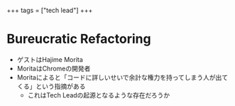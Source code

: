 +++
tags = ["tech lead"]
+++
# Bureucratic Refactoring

- ゲストはHajime Morita
- MoritaはChromeの開発者
- Moritaによると「コードに詳しいせいで余計な権力を持ってしまう人が出てくる」という指摘がある
  - これはTech Leadの起源となるような存在だろうか
